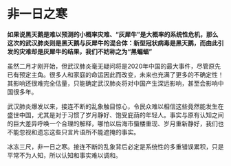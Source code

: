 # 非一日之寒

**如果说黑天鹅是难以预测的小概率灾难、“灰犀牛”是大概率的系统性危机，那么这次的武汉肺炎则是黑天鹅与灰犀牛的混合体：新型冠状病毒是黑天鹅，而由此引发的灾难却是灰犀牛的结果，我们不妨称之为“黑蝙蝠”**

虽然二月才刚开始，但武汉肺炎毫无疑问将是2020年中国的最大事件，尽管原先已有预定主角。很多人和家庭的命运因此而改变，未来也充满了更多的不确定性！其影响还很难完全估量，只能确定武汉肺炎将对中国产生深远影响，甚至会影响中国很多年。

武汉肺炎爆发以来，接连不断的乱象触目惊心，令民众难以相信这些竟然能发生在盛世中国，尤其是对于习惯了岁月静好、饱受庇荫的年轻人。事实与原有认知之间的巨大差异呼唤一个合理的解释，哪怕以后海市蜃楼重现、岁月重新静好，我们也不能忽视和遗忘这些只言片语所不能遮掩的事实。

冰冻三尺，非一日之寒。接连不断的乱象背后必定是系统性的多重错误累积，只是平常不为人知，所以认知和事实难以调和。



